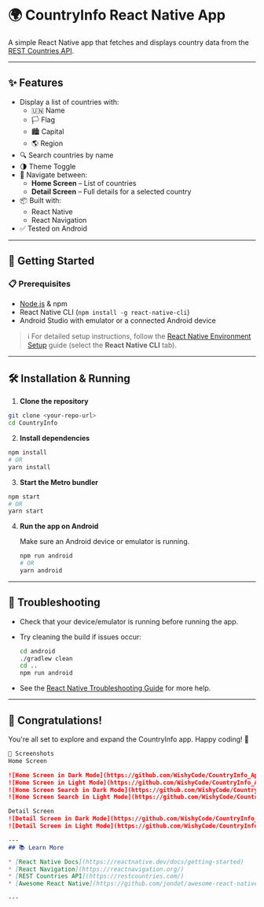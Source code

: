 # 🌍 CountryInfo React Native App

A simple React Native app that fetches and displays country data from the [REST Countries API](https://restcountries.com/).

---

## ✨ Features

- Display a list of countries with:
  - 🇺🇳 Name
  - 🏳️ Flag
  - 🏙️ Capital
  - 🌎 Region
- 🔍 Search countries by name
- 🌗 Theme Toggle
- 📱 Navigate between:
  - **Home Screen** – List of countries
  - **Detail Screen** – Full details for a selected country
- 📦 Built with:
  - React Native
  - React Navigation
- ✅ Tested on Android

---

## 🚀 Getting Started

### 📋 Prerequisites

- [Node.js](https://nodejs.org/) & npm
- React Native CLI (`npm install -g react-native-cli`)
- Android Studio with emulator or a connected Android device

> ℹ️ For detailed setup instructions, follow the [React Native Environment Setup](https://reactnative.dev/docs/environment-setup) guide (select the **React Native CLI** tab).

---

## 🛠️ Installation & Running
1. **Clone the repository**

  ```bash
  git clone <your-repo-url>
  cd CountryInfo
  ```

2. **Install dependencies**

  ```bash
  npm install
  # OR
  yarn install
  ```

3. **Start the Metro bundler**

  ```bash
  npm start
  # OR
  yarn start
  ```


4. **Run the app on Android**

   Make sure an Android device or emulator is running.

   ```bash
   npm run android
   # OR
   yarn android
   ```
---
## 🧩 Troubleshooting

* Check that your device/emulator is running before running the app.

* Try cleaning the build if issues occur:

  ```bash
  cd android
  ./gradlew clean
  cd ..
  npm run android
  ```

* See the [React Native Troubleshooting Guide](https://reactnative.dev/docs/troubleshooting) for more help.

---
## 🎉 Congratulations!

You're all set to explore and expand the CountryInfo app. Happy coding! 🚀

```md
📸 Screenshots
Home Screen

![Home Screen in Dark Mode](https://github.com/WishyCode/CountryInfo_App/blob/dev/assets/HomeScreenInDarkMode.jpeg?raw=true)
![Home Screen in Light Mode](https://github.com/WishyCode/CountryInfo_App/blob/dev/assets/HomeScreenInLightMode.jpeg?raw=true)
![Home Screen Search in Dark Mode](https://github.com/WishyCode/CountryInfo_App/blob/dev/assets/SearchInDarkMode.jpeg?raw=true)
![Home Screen Search in Light Mode](https://github.com/WishyCode/CountryInfo_App/blob/dev/assets/SearchInLightMode.jpeg?raw=true)

Detail Screen
![Detail Screen in Dark Mode](https://github.com/WishyCode/CountryInfo_App/blob/dev/assets/DetailScreenInDarkMode.jpeg?raw=true)
![Detail Screen in Light Mode](https://github.com/WishyCode/CountryInfo_App/blob/dev/assets/DetailScreenInLightMode.jpeg?raw=true)

---
## 📚 Learn More

* [React Native Docs](https://reactnative.dev/docs/getting-started)
* [React Navigation](https://reactnavigation.org/)
* [REST Countries API](https://restcountries.com/)
* [Awesome React Native](https://github.com/jondot/awesome-react-native)

---

